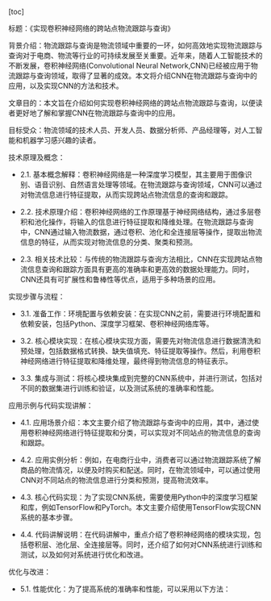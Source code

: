
[toc]                    
                
                
标题：《实现卷积神经网络的跨站点物流跟踪与查询》

背景介绍：物流跟踪与查询是物流领域中重要的一环，如何高效地实现物流跟踪与查询对于电商、物流等行业的可持续发展至关重要。近年来，随着人工智能技术的不断发展，卷积神经网络(Convolutional Neural Network,CNN)已经被应用于物流跟踪与查询领域，取得了显著的成效。本文将介绍CNN在物流跟踪与查询中的应用，以及实现CNN的方法和技术。

文章目的：本文旨在介绍如何实现卷积神经网络的跨站点物流跟踪与查询，以便读者更好地了解和掌握CNN在物流跟踪与查询中的应用。

目标受众：物流领域的技术人员、开发人员、数据分析师、产品经理等，对人工智能和机器学习感兴趣的读者。

技术原理及概念：

- 2.1. 基本概念解释：卷积神经网络是一种深度学习模型，其主要用于图像识别、语音识别、自然语言处理等领域。在物流跟踪与查询领域，CNN可以通过对物流信息进行特征提取，从而实现跨站点物流信息的查询和跟踪。

- 2.2. 技术原理介绍：卷积神经网络的工作原理基于神经网络结构，通过多层卷积和池化操作，将输入的信息进行特征提取和降维处理。在物流跟踪与查询中，CNN通过输入物流数据，通过卷积、池化和全连接层等操作，提取出物流信息的特征，从而实现对物流信息的分类、聚类和预测。

- 2.3. 相关技术比较：与传统的物流跟踪与查询方法相比，CNN在实现跨站点物流信息查询和跟踪方面具有更高的准确率和更高效的数据处理能力。同时，CNN还具有可扩展性和鲁棒性等优点，适用于多种场景的应用。

实现步骤与流程：

- 3.1. 准备工作：环境配置与依赖安装：在实现CNN之前，需要进行环境配置和依赖安装，包括Python、深度学习框架、卷积神经网络库等。

- 3.2. 核心模块实现：在核心模块实现方面，需要先对物流信息进行数据清洗和预处理，包括数据格式转换、缺失值填充、特征提取等操作。然后，利用卷积神经网络进行特征提取和降维处理，最终得到物流信息的特征表示。

- 3.3. 集成与测试：将核心模块集成到完整的CNN系统中，并进行测试，包括对不同的数据集进行训练和验证，以及测试系统的准确率和性能。

应用示例与代码实现讲解：

- 4.1. 应用场景介绍：本文主要介绍了物流跟踪与查询中的应用，其中，通过使用卷积神经网络进行特征提取和分类，可以实现对不同站点的物流信息的查询和跟踪。

- 4.2. 应用实例分析：例如，在电商行业中，消费者可以通过物流跟踪系统了解商品的物流情况，以便及时购买和配送。同时，在物流领域中，可以通过使用CNN对不同站点的物流信息进行分类和预测，提高物流效率。

- 4.3. 核心代码实现：为了实现CNN系统，需要使用Python中的深度学习框架和库，例如TensorFlow和PyTorch。本文主要介绍使用TensorFlow实现CNN系统的基本步骤。

- 4.4. 代码讲解说明：在代码讲解中，重点介绍了卷积神经网络的模块实现，包括卷积层、池化层、全连接层等。同时，还介绍了如何对CNN系统进行训练和测试，以及如何对系统进行优化和改进。

优化与改进：

- 5.1. 性能优化：为了提高系统的准确率和性能，可以采用以下方法：

